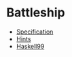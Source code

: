 # Battleship

* [Specification](P2_spec.pdf)
* [Hints](P2_hints.pdf)
* [Haskell99](https://wiki.haskell.org/H-99:_Ninety-Nine_Haskell_Problems)
